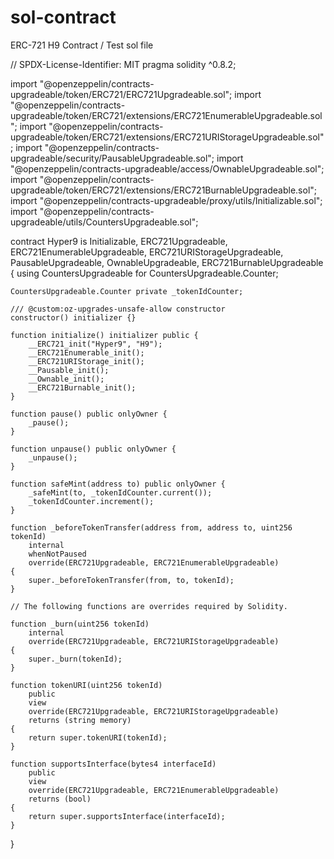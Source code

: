 # sol-contract
ERC-721 H9 Contract / Test sol file

// SPDX-License-Identifier: MIT
pragma solidity ^0.8.2;

import "@openzeppelin/contracts-upgradeable/token/ERC721/ERC721Upgradeable.sol";
import "@openzeppelin/contracts-upgradeable/token/ERC721/extensions/ERC721EnumerableUpgradeable.sol";
import "@openzeppelin/contracts-upgradeable/token/ERC721/extensions/ERC721URIStorageUpgradeable.sol";
import "@openzeppelin/contracts-upgradeable/security/PausableUpgradeable.sol";
import "@openzeppelin/contracts-upgradeable/access/OwnableUpgradeable.sol";
import "@openzeppelin/contracts-upgradeable/token/ERC721/extensions/ERC721BurnableUpgradeable.sol";
import "@openzeppelin/contracts-upgradeable/proxy/utils/Initializable.sol";
import "@openzeppelin/contracts-upgradeable/utils/CountersUpgradeable.sol";

contract Hyper9 is Initializable, ERC721Upgradeable, ERC721EnumerableUpgradeable, ERC721URIStorageUpgradeable, PausableUpgradeable, OwnableUpgradeable, ERC721BurnableUpgradeable {
    using CountersUpgradeable for CountersUpgradeable.Counter;

    CountersUpgradeable.Counter private _tokenIdCounter;

    /// @custom:oz-upgrades-unsafe-allow constructor
    constructor() initializer {}

    function initialize() initializer public {
        __ERC721_init("Hyper9", "H9");
        __ERC721Enumerable_init();
        __ERC721URIStorage_init();
        __Pausable_init();
        __Ownable_init();
        __ERC721Burnable_init();
    }

    function pause() public onlyOwner {
        _pause();
    }

    function unpause() public onlyOwner {
        _unpause();
    }

    function safeMint(address to) public onlyOwner {
        _safeMint(to, _tokenIdCounter.current());
        _tokenIdCounter.increment();
    }

    function _beforeTokenTransfer(address from, address to, uint256 tokenId)
        internal
        whenNotPaused
        override(ERC721Upgradeable, ERC721EnumerableUpgradeable)
    {
        super._beforeTokenTransfer(from, to, tokenId);
    }

    // The following functions are overrides required by Solidity.

    function _burn(uint256 tokenId)
        internal
        override(ERC721Upgradeable, ERC721URIStorageUpgradeable)
    {
        super._burn(tokenId);
    }

    function tokenURI(uint256 tokenId)
        public
        view
        override(ERC721Upgradeable, ERC721URIStorageUpgradeable)
        returns (string memory)
    {
        return super.tokenURI(tokenId);
    }

    function supportsInterface(bytes4 interfaceId)
        public
        view
        override(ERC721Upgradeable, ERC721EnumerableUpgradeable)
        returns (bool)
    {
        return super.supportsInterface(interfaceId);
    }
}
